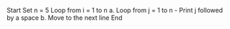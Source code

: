 Start
Set n = 5
Loop from i = 1 to n a. Loop from j = 1 to n - Print j followed by a space b. Move to the next line
End
